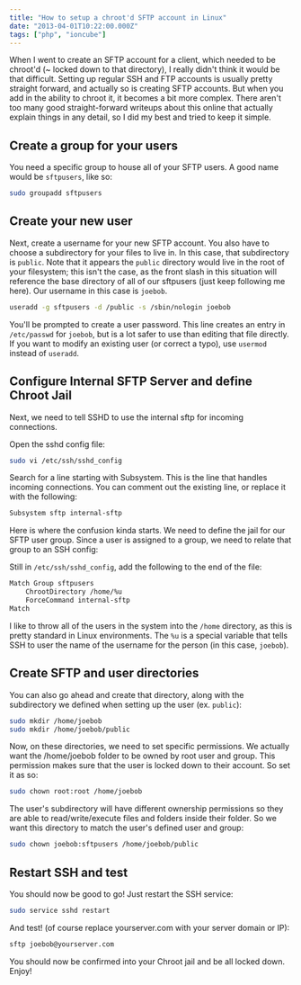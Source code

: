 ```yaml
---
title: "How to setup a chroot'd SFTP account in Linux"
date: "2013-04-01T10:22:00.000Z"
tags: ["php", "ioncube"]
---
```


When I went to create an SFTP account for a client, which needed to be chroot'd (~ locked down to that directory), I really didn't think it would be that difficult. Setting up regular SSH and FTP accounts is usually pretty straight forward, and actually so is creating SFTP accounts. But when you add in the ability to chroot it, it becomes a bit more complex. There aren't too many good straight-forward writeups about this online that actually explain things in any detail, so I did my best and tried to keep it simple.

## Create a group for your users

You need a specific group to house all of your SFTP users. A good name would be `sftpusers`, like so:

```bash
sudo groupadd sftpusers
```

## Create your new user

Next, create a username for your new SFTP account. You also have to choose a subdirectory for your files to live in. In this case, that subdirectory is `public`. Note that it appears the `public` directory would live in the root of your filesystem; this isn't the case, as the front slash in this situation will reference the base directory of all of our sftpusers (just keep following me here). Our username in this case is `joebob`.

```bash
useradd -g sftpusers -d /public -s /sbin/nologin joebob
```

You'll be prompted to create a user password. This line creates an entry in `/etc/passwd` for `joebob`, but is a lot safer to use than editing that file directly. If you want to modify an existing user (or correct a typo), use `usermod` instead of `useradd`.

## Configure Internal SFTP Server and define Chroot Jail

Next, we need to tell SSHD to use the internal sftp for incoming connections.

Open the sshd config file:

```bash
sudo vi /etc/ssh/sshd_config
```

Search for a line starting with Subsystem. This is the line that handles incoming connections. You can comment out the existing line, or replace it with the following:

```bash
Subsystem sftp internal-sftp
```

Here is where the confusion kinda starts. We need to define the jail for our SFTP user group. Since a user is assigned to a group, we need to relate that group to an SSH config:

Still in `/etc/ssh/sshd_config`, add the following to the end of the file:

```bash
Match Group sftpusers
    ChrootDirectory /home/%u
    ForceCommand internal-sftp
Match
```

I like to throw all of the users in the system into the `/home` directory, as this is pretty standard in Linux environments. The `%u` is a special variable that tells SSH to user the name of the username for the person (in this case, `joebob`).

## Create SFTP and user directories

You can also go ahead and create that directory, along with the subdirectory we defined when setting up the user (ex. `public`):

```bash
sudo mkdir /home/joebob
sudo mkdir /home/joebob/public
```

Now, on these directories, we need to set specific permissions. We actually want the /home/joebob folder to be owned by root user and group. This permission makes sure that the user is locked down to their account. So set it as so:

```bash
sudo chown root:root /home/joebob
```

The user's subdirectory will have different ownership permissions so they are able to read/write/execute files and folders inside their folder. So we want this directory to match the user's defined user and group:

```bash
sudo chown joebob:sftpusers /home/joebob/public
```

## Restart SSH and test

You should now be good to go! Just restart the SSH service:

```bash
sudo service sshd restart
```

And test! (of course replace yourserver.com with your server domain or IP):

```bash
sftp joebob@yourserver.com
```

You should now be confirmed into your Chroot jail and be all locked down. Enjoy!
